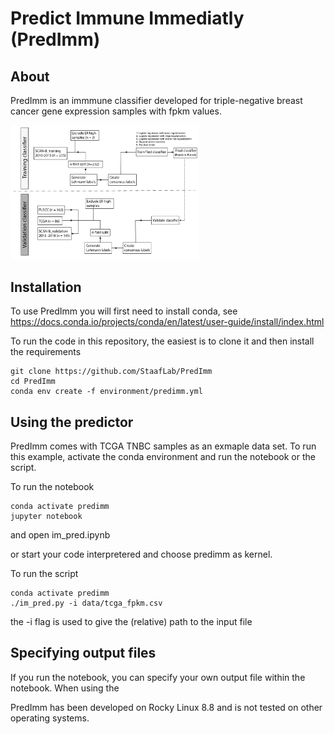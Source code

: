  # **Pred**ict **I**mmune I**mm**ediatly (PredImm)

## About

PredImm is an immmune classifier developed for triple-negative breast cancer gene expression samples with fpkm values. 

<img src='./PredImm_development.png' alt='TMArQ pipeline' width=60%>

 

 ## Installation

To use PredImm you will first need to install conda, see https://docs.conda.io/projects/conda/en/latest/user-guide/install/index.html

To run the code in this repository, the easiest is to clone it and then install the requirements

```
git clone https://github.com/StaafLab/PredImm
cd PredImm
conda env create -f environment/predimm.yml
```

## Using the predictor

PredImm comes with TCGA TNBC samples as an exmaple data set. To run this example, activate the conda environment and run the notebook or the script.

To run the notebook
```
conda activate predimm
jupyter notebook
```
and open im_pred.ipynb

or start your code interpretered and choose predimm as kernel. 

To run the script

```
conda activate predimm
./im_pred.py -i data/tcga_fpkm.csv
```
the -i flag is used to give the (relative) path to the input file

## Specifying output files

If you run the notebook, you can specify your own output file within the notebook. 
When using the 




PredImm has been developed on Rocky Linux 8.8 and is not tested on other operating systems.
